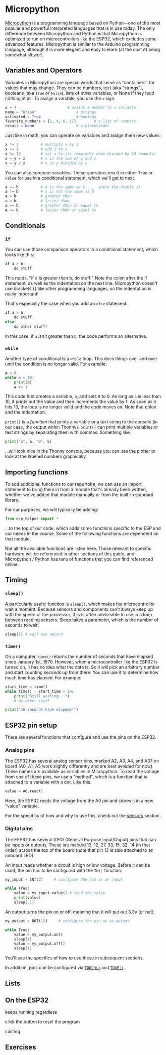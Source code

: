# Micropython

[Micropython](https://micropython.org) is a programming language based on Python—one of the most popular and powerful interpreted languages that is in use today. The only difference between Micropython and Python is that Micropython is optimized to run on microcontrollers like the ESP32, which excludes some advanced features. Micropython is similar to the Arduino programming language, although it is more elegant and easy to learn (at the cost of being somewhat slower).


## Variables and Operators

Variables in Micropython are special words that serve as "containers" for values that may change. They can be numbers, text (aka "strings"), booleans (aka `True` or `False`), lists of other variables, or None if they hold nothing at all. To assign a variable, you use the `=` sign.

```py
x = 4     					# assign a number to a variable
name = "Brian" 					# strings
activated = True				# boolean
favorite_numbers = [2, 4, 6, 17]	 	# a list of numbers
result = None					# a placeholder
```

Just like in math, you can operate on variables and assign them new values:
```py
x *= 2  		# multiply x by 2
x += 1 			# add 1 to x
x %= 10 		# set x to its remainder when divided by 10 (modulo)
x = y + z		# x is the sum of y and z
x = y / z		# x is y divided by z
```

You can also compare variables. These operators result in either `True` or `False` for use in a conditional statement, which we'll get to next.
```py
a == b			# a is the same as b .... (note the double =)
a != b 			# a is not the same as b
a > b 			# greater than
a < b 			# lesser than
a >= b 			# greater than or equal to
a <= b 			# lesser than or equal to
```

## Conditionals

### `if`

You can use those comparison operators in a conditional statement, which looks like this:
```py
if a > b:
    do stuff!
```
This reads, "if a is greater than b, do stuff!" Note the colon after the if statement, as well as the indentation on the next line. Micropython doesn't use brackets {} like other programming languages, so the indentation is really important!

That's especially the case when you add an `else` statement:
```py
if a > b:
    do stuff!
else:
    do other stuff!
```
In this case, if `a` _isn't_ greater than `b`, the code performs an alternative.


### `while`

Another type of conditional is a `while` loop. This does things over and over until the condition is no longer valid. For example:
```py
a = 0
while a < 10:
    print(a)
    a += 1 
```

This code first creates a variable, `a`, and sets it to 0. As long as `a` is less than 10, it prints out the value and then increments the value by 1. As soon as it hits 10, the loop is no longer valid and the code moves on. Note that colon and the indentation.

`print()` is a _function_ that prints a variable or a text string to the console (in our case, the output within Thonny). `print()` can print multiple variables or text strings by separating them with commas. Something like:
```py
print("a", a, "b", b)
```
...will look nice in the Thonny console, because you can use the plotter to look at the labeled numbers graphically.



## Importing functions

To add additional functions to our repertoire, we can use an import statement to bring them in from a module that's already been written, whether we've added that module manually or from the built-in standard library.

For our purposes, we will typically be adding:
```py
from esp_helper import *
```
...to the top of our code, which adds some functions specific to the ESP and our needs in the course. Some of the following functions are dependent on that module.

Not all the available functions are listed here. Those relevant to specific hardware will be referenced in other sections of this guide, and Micropython / Python has tons of functions that you can find referenced online.


## Timing

### `sleep()`

A particularly useful function is `sleep()`, which makes the microcontroller wait a moment. Because sensors and components can't always keep up with the speed of the processor, this is often adviseable to use in a loop between reading sensors. Sleep takes a parameter, which is the number of seconds to wait:
```py
sleep(1) # wait one second
```

### `time()`

On a computer, `time()` returns the number of seconds that have elapsed since January 1st, 1970. However, when a microcontroller like the ESP32 is turned on, it has no idea what the date is. So it will pick an arbitrary number and start counting seconds up from there. You can use it to determine how much time has elapsed. For example:
```py
start_time = time()
while time() - start_time < 10:
    print("Still waiting...")
    # do other stuff

print("10 seconds have elapsed!")
```


## ESP32 pin setup

There are several functions that configure and use the pins on the ESP32.


### Analog pins

The ESP32 has several analog sensor pins, marked A2, A3, A4, and A37 on board (A0, A1, A5 work slightly differently and are best avoided for now). These names are available as variables in Micropython. To read the voltage from one of these pins, we use a "method", which is a function that is attached to a variable with a dot. Like this:

```py
value = A0.read()
```
Here, the ESP32 reads the voltage from the A0 pin and stores it in a new "value" variable.

For the specifics of how and why to use this, check out the [sensors](sensors.md) section.


### Digital pins

The ESP32 has several GPIO (General Purpose Input/Ouput) pins that can be inputs or outputs. These are marked 13, 12, 27, 33, 15, 32, 14 (in that order) across the top of the board (note that pin 13 is also attached to an onboard LED).

An input reads whether a circuit is high or low voltage. Before it can be used, the pin has to be configured with the `IN()` function:

```py
my_input = IN(12)     # configure the pin as an input

while True:
    value = my_input.value() # read the value
    print(value)
    sleep(.1)
```

An output turns the pin on or off, meaning that it will put out 3.3v (or not):
```py
my_output = OUT(12)     # configure the pin as an output

while True:
    value = my_output.on()
    sleep(1)
    value = my_output.off()
    sleep(1)
```

You'll see the specifics of how to use these in subsequent sections.

In addition, pins can be configured via [`TOUCH()`](sensors.md#touch) and [`TONE()`](piezos.md).





## Lists


## On the ESP32

keeps running regardless

click the button to reset the program


casting


## Exercises

